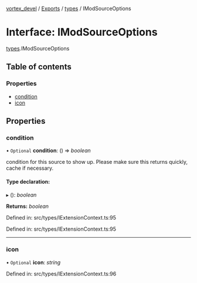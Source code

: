 [vortex_devel](../README.md) / [Exports](../modules.md) / [types](../modules/types.md) / IModSourceOptions

# Interface: IModSourceOptions

[types](../modules/types.md).IModSourceOptions

## Table of contents

### Properties

- [condition](types.imodsourceoptions.md#condition)
- [icon](types.imodsourceoptions.md#icon)

## Properties

### condition

• `Optional` **condition**: () => *boolean*

condition for this source to show up. Please make sure this returns quickly, cache if
necessary.

#### Type declaration:

▸ (): *boolean*

**Returns:** *boolean*

Defined in: src/types/IExtensionContext.ts:95

Defined in: src/types/IExtensionContext.ts:95

___

### icon

• `Optional` **icon**: *string*

Defined in: src/types/IExtensionContext.ts:96
